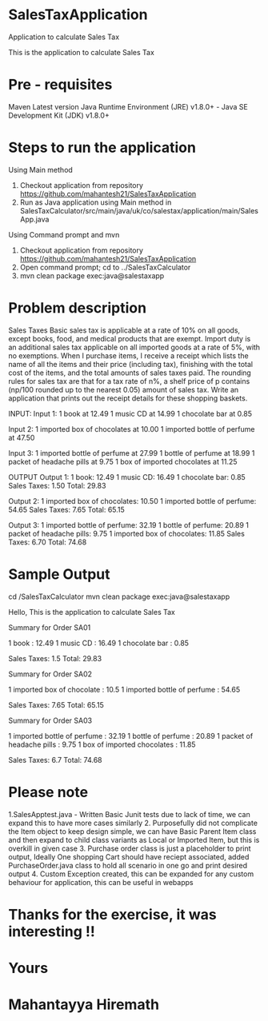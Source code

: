 
# SalesTaxApplication
Application to calculate Sales Tax

This is the application to calculate Sales Tax

# Pre - requisites
Maven Latest version
Java Runtime Environment (JRE) v1.8.0+ - Java SE Development Kit (JDK) v1.8.0+


# Steps to run the application

Using Main method
1. Checkout application from repository https://github.com/mahantesh21/SalesTaxApplication
2. Run as Java application using Main method in SalesTaxCalculator/src/main/java/uk/co/salestax/application/main/SalesApp.java

Using Command prompt and mvn
1. Checkout application from repository https://github.com/mahantesh21/SalesTaxApplication
2. Open command prompt; cd to ../SalesTaxCalculator 
3. mvn clean package exec:java@salestaxapp


# Problem description

Sales Taxes 
Basic sales tax is applicable at a rate of 10% on all goods, except books, food, and medical products that are exempt. Import duty is an additional sales tax applicable on all imported goods at a rate of 5%, with no exemptions. 
When I purchase items, I receive a receipt which lists the name of all the items and their price (including tax), finishing with the total cost of the items, and the total amounts of sales taxes paid. The rounding rules for sales tax are that for a tax rate of n%, a shelf price of p contains (np/100 rounded up to the nearest 0.05) amount of sales tax. 
Write an application that prints out the receipt details for these shopping baskets.

INPUT: 
Input 1: 
1 book at 12.49 
1 music CD at 14.99 
1 chocolate bar at 0.85 

Input 2: 
1 imported box of chocolates at 10.00 
1 imported bottle of perfume at 47.50 

Input 3: 
1 imported bottle of perfume at 27.99 
1 bottle of perfume at 18.99 
1 packet of headache pills at 9.75 
1 box of imported chocolates at 11.25 

OUTPUT 
Output 1: 
1 book: 12.49 
1 music CD: 16.49 
1 chocolate bar: 0.85 
Sales Taxes: 1.50 Total: 29.83

Output 2: 
1 imported box of chocolates: 10.50 
1 imported bottle of perfume: 54.65 
Sales Taxes: 7.65 Total: 65.15

Output 3: 
1 imported bottle of perfume: 32.19 
1 bottle of perfume: 20.89 
1 packet of headache pills: 9.75 
1 imported box of chocolates: 11.85 
Sales Taxes: 6.70 Total: 74.68



# Sample Output

cd /SalesTaxCalculator
mvn clean package exec:java@salestaxapp


Hello, This is the application to calculate Sales Tax

Summary for Order SA01
 
 1 book : 12.49
 1 music CD : 16.49
 1 chocolate bar : 0.85
 
 Sales Taxes: 1.5 
 Total: 29.83
 

 
Summary for Order SA02
 
 1 imported box of chocolate : 10.5
 1 imported bottle of perfume : 54.65
 
 Sales Taxes: 7.65 
 Total: 65.15
 

 
Summary for Order SA03
 
 1 imported bottle of perfume : 32.19
 1 bottle of perfume : 20.89
 1 packet of headache pills : 9.75
 1 box of imported chocolates : 11.85
 
 Sales Taxes: 6.7 
 Total: 74.68


# Please note

1.SalesApptest.java - Written Basic Junit tests due to lack of time, we can expand this to have more cases similarly
2. Purposefully did not complicate the Item object to keep design simple, we can have Basic Parent Item class and then expand to child class variants as Local or Imported Item, but this is overkill in given case
3. Purchase order class is just a placeholder to print output, Ideally One shopping Cart should have reciept associated, added PurchaseOrder.java class to hold all scenario in one go and print desired output
4. Custom Exception created, this can be expanded for any custom behaviour for application, this can be useful in webapps


# Thanks for the exercise, it was interesting !!
# Yours
# Mahantayya Hiremath
#
